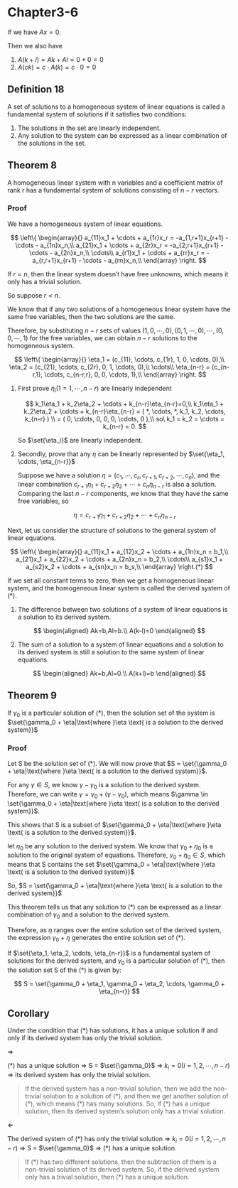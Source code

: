 # Chapter3-6

If we have $Ax=0.$ 

Then we also have 

1. $A(k+l)=Ak+Al=0+0=0$
2.  $A(ck)=c\cdot A(k)=c \cdot 0=0$

## Definition 18

A set of solutions to a homogeneous system of linear equations is called a fundamental system of solutions if it satisfies two conditions:

1. The solutions in the set are linearly independent.
2. Any solution to the system can be expressed as a linear combination of the solutions in the set.

## Theorem 8

A homogeneous linear system with n variables and a coefficient matrix of rank r has a fundamental system of solutions consisting of $n-r$ vectors.

### Proof

We have a homogeneous system of linear equations.

$$
\left\{ \begin{array}{}
a_{11}x_1 + \cdots + a_{1r}x_r = -a_{1,r+1}x_{r+1} - \cdots - a_{1n}x_n,\\
a_{21}x_1 + \cdots + a_{2r}x_r = -a_{2,r+1}x_{r+1} - \cdots - a_{2n}x_n,\\
\cdots\\
a_{r1}x_1 + \cdots + a_{rr}x_r = -a_{r,r+1}x_{r+1} - \cdots - a_{rn}x_n,\\
 \end{array} \right.
$$

If $r=n$, then the linear system doesn’t have free unknowns, which means it only has a trivial solution.

So suppose $r<n$.

We know that if any two solutions of a homogeneous linear system have the same free variables, then the two solutions are the same.

Therefore, by substituting $n-r$ sets of values $(1,0,\cdots,0),(0,1,\cdots,0),\cdots,(0,0,\cdots,1)$ for the free variables, we can obtain $n-r$ solutions to the homogeneous system.

$$
\left\{ \begin{array}{}
\eta_1 = (c_{11}, \cdots, c_{1r}, 1, 0, \cdots, 0),\\
\eta_2 = (c_{21}, \cdots, c_{2r}, 0, 1, \cdots, 0),\\
\cdots\\
\eta_{n-r} = (c_{n-r,1}, \cdots, c_{n-r,r}, 0, 0, \cdots, 1),\\
 \end{array} \right.
$$

1. First prove $\eta_i(1=1, \cdots, n-r)$ are linearly independent
    
    $$
    k_1\eta_1 + k_2\eta_2 + \cdots + k_{n-r}\eta_{n-r}=0,\\
    k_1\eta_1 + k_2\eta_2 + \cdots + k_{n-r}\eta_{n-r} = ( *, \cdots, *, k_1, k_2, \cdots, k_{n-r} ) \\
    = ( 0, \cdots, 0, 0, 0, \cdots, 0 ),\\
    so\ k_1 = k_2 = \cdots = k_{n-r} = 0.
    $$
    
    So $\set{\eta_i}$ are linearly independent.
    
2. Secondly, prove that any $\eta$ can be linearly represented by $\set{\eta_1, \cdots, \eta_{n-r}}$
    
    Suppose we have a solution $\eta = (c_1, \cdots, c_r, c_{r+1}, c_{r+2}, \cdots, c_n)$, and the linear combination $c_{r+1}\eta_1 + c_{r+2}\eta_2 + \cdots + c_{n}\eta_{n-r}$ is also a solution. Comparing the last $n-r$ components, we know that they have the same free variables, so 
    
    $$
    \eta = c_{r+1}\eta_1 + c_{r+2}\eta_2 + \cdots + c_{n}\eta_{n-r}
    $$
    

Next, let us consider the structure of solutions to the general system of linear equations.

$$
\left\{ \begin{array}{}
a_{11}x_1 + a_{12}x_2 + \cdots + a_{1n}x_n = b_1,\\
a_{21}x_1 + a_{22}x_2 + \cdots + a_{2n}x_n = b_2,\\
\cdots\\
a_{s1}x_1 + a_{s2}x_2 + \cdots + a_{sn}x_n = b_s,\\
 \end{array} \right.(*)
$$

If we set all constant terms to zero, then we get a homogeneous linear system, and the homogeneous linear system is called the derived system of $(*)$.

1. The difference between two solutions of a system of linear equations is a solution to its derived system.
    
$$
\begin{aligned}
Ak=b,Al=b.\\
A(k-l)=0
\end{aligned}
$$
    
2. The sum of a solution to a system of linear equations and a solution to its derived system is still a solution to the same system of linear equations.
    
$$
\begin{aligned}
Ak=b,Al=0.\\
A(k+l)=b
\end{aligned}
$$
    

## Theorem 9

If $\gamma_0$ is a particular solution of $(*)$, then the solution set of the system is $\set{\gamma_0 + \eta|\text{where }\eta \text{ is a solution to the derived system}}$

### Proof

Let S be the solution set of $(*)$. We will now prove that $S = \set{\gamma_0 + \eta|\text{where }\eta \text{ is a solution to the derived system}}$.

For any $\gamma \in S$, we know $\gamma-\gamma_0$ is a solution to the derived system. Therefore, we can write $\gamma=\gamma_0 + (\gamma - \gamma_0)$, which means $\gamma \in \set{\gamma_0 + \eta|\text{where }\eta \text{ is a solution to the derived system}}$.

This shows that S is a subset of $\set{\gamma_0 + \eta|\text{where }\eta \text{ is a solution to the derived system}}$.

let $\eta_0$ be any solution to the derived system. We know that $\gamma_0 + \eta_0$ is a solution to the original system of equations. Therefore, $\gamma_0 + \eta_0 \in S$, which means that S contains the set $\set{\gamma_0 + \eta|\text{where }\eta \text{ is a solution to the derived system}}$

So, $S = \set{\gamma_0 + \eta|\text{where }\eta \text{ is a solution to the derived system}}$

This theorem tells us that any solution to $(*)$ can be expressed as a linear combination of $\gamma_0$ and a solution to the derived system.

Therefore, as $\eta$ ranges over the entire solution set of the derived system, the expression $\gamma_0 + \eta$ generates the entire solution set of $(*)$.

If $\set{\eta_1, \eta_2, \cdots, \eta_{n-r}}$ is a fundamental system of solutions for the derived system, and $\gamma_0$ is a particular solution of $(*)$, then the solution set S of the $(*)$ is given by:

$$
S = \set{\gamma_0 + \eta_1, \gamma_0 + \eta_2, \cdots, \gamma_0 + \eta_{n-r}}
$$


## Corollary

Under the condition that $(*)$ has solutions, it has a unique solution if and only if its derived system has only the trivial solution.

$\Longrightarrow$

$(*)$ has a unique solution $\Rightarrow$ S = $\set{\gamma_0}$ $\Rightarrow$ $k_i = 0 (i=1,2,\cdots,n-r)$ $\Rightarrow$ its derived system has only the trivial solution.

> If the derived system has a non-trivial solution, then we add the non-trivial solution to a solution of $(*)$, and then we get another solution of $(*)$, which means $(*)$ has many solutions. So, if $(*)$ has a unique solution, then its derived system’s solution only has a trivial solution.

$\Longleftarrow$

The derived system of $(*)$ has only the trivial solution $\Rightarrow$ $k_i = 0 (i=1,2,\cdots,n-r)$ $\Rightarrow$ S = $\set{\gamma_0}$ $\Rightarrow$ $(*)$ has a unique solution.

> If $(*)$ has two different solutions, then the subtraction of them is a non-trivial solution of its derived system. So, if the derived system only has a trivial solution, then $(*)$ has a unique solution.

